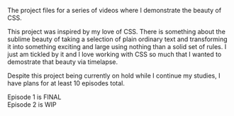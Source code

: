 The project files for a series of videos where I demonstrate the beauty of CSS.

This project was inspired by my love of CSS. There is something about the sublime beauty of taking a selection of plain ordinary text and transforming it into something exciting and large using nothing than a solid set of rules. I just am tickled by it and I love working with CSS so much that I wanted to demostrate that beauty via timelapse.

Despite this project being currently on hold while I continue my studies, I have plans for at least 10 episodes total.

Episode 1 is FINAL  
Episode 2 is WIP  
